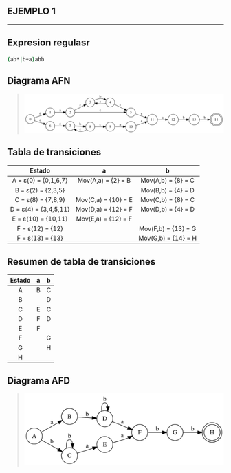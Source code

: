 

## __EJEMPLO 1__
---
## __Expresion regulasr__
```sh
(ab*|b+a)abb
```

## __Diagrama AFN__
>![](../imagenes/t2.svg)

## __Tabla de transiciones__
|              Estado                 |           a          |            b          |
|:-----------------------------------:|:--------------------:|:---------------------:|
| A = ε(0) = {0,1,6,7}                | Mov(A,a) = {2} = B   | Mov(A,b) = {8} = C    |
| B = ε(2) = {2,3,5}                  |                      | Mov(B,b) = {4} = D    |
| C = ε(8) = {7,8,9}                  | Mov(C,a) = {10} = E  | Mov(C,b) = {8} = C    |
| D = ε(4) = {3,4,5,11}               | Mov(D,a) = {12} = F  | Mov(D,b) = {4} = D    |
| E = ε(10) = {10,11}                 | Mov(E,a) = {12} = F  |                       |
| F = ε(12) = {12}                    |                      | Mov(F,b) = {13} = G   |
| F = ε(13) = {13}                    |                      | Mov(G,b) = {14} = H   |

## __Resumen de tabla de transiciones__
| Estado | a | b |
|:------:|:-:|:-:|
| A      | B | C |
| B      |   | D |
| C      | E | C |
| D      | F | D |
| E      | F |   |
| F      |   | G |
| G      |   | H |
| H      |   |   |

## __Diagrama AFD__
>![](../imagenes/afdt2.svg)
